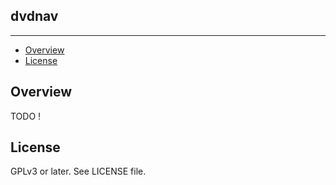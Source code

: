 ## dvdnav
---------------

* [Overview](#overview)
* [License](#license)

## Overview
TODO !

## License
GPLv3 or later. See LICENSE file.
